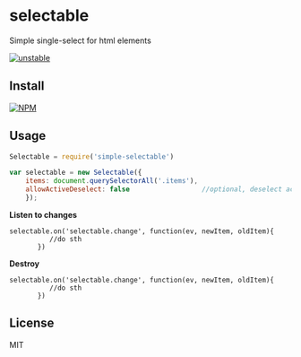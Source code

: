 # selectable

Simple single-select for html elements

[![unstable](http://badges.github.io/stability-badges/dist/unstable.svg)](http://github.com/badges/stability-badges)

## Install

[![NPM](https://nodei.co/npm/simple-selectable.png)](https://nodei.co/npm/simple-selectable/)

## Usage

```js
Selectable = require('simple-selectable')

var selectable = new Selectable({ 
    items: document.querySelectorAll('.items'), 
    allowActiveDeselect: false                  //optional, deselect active icon if clicked. Defaults to false
    });
```

**Listen to changes**
```
selectable.on('selectable.change', function(ev, newItem, oldItem){
          //do sth
       })
```

**Destroy**
```
selectable.on('selectable.change', function(ev, newItem, oldItem){
          //do sth
       })
```

## License
MIT
